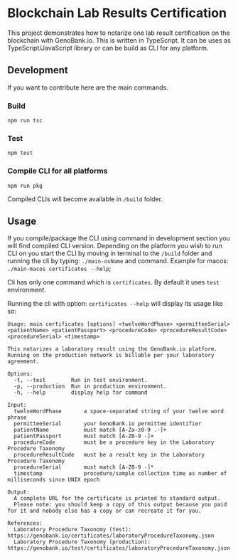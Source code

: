 # Blockchain Lab Results Certification

This project demonstrates how to notarize one lab result certification on the blockchain with GenoBank.io. This is written in TypeScript. It can be uses as TypeScript/JavaScript library or can be build as CLI for any platform.

## Development

If you want to contribute here are the main commands.

### Build

`npm run tsc`

### Test

`npm test`

### Compile CLI for all platforms

`npm run pkg`

Compiled CLIs will become available in `/build` folder.

## Usage

If you compile/package the CLI using command in development section you will find compiled CLI version. Depending on the platform you wish to run CLI on you start the CLI by moving in terminal to the `/build` folder and running the cli by typing: `./main-osName` and command. Example for macos: `./main-macos certificates --help`; 

Cli has only one command which is `certificates`. By default it uses `test` environment.

Running the cli with option: `certificates --help` will display its usage like so:

```
Usage: main certificates [options] <twelveWordPhase> <permitteeSerial> <patientName> <patientPassport> <procedureCode> <procedureResultCode> <procedureSerial> <timestamp>

This notarizes a laboratory result using the GenoBank.io platform. Running on the production network is billable per your laboratory agreement.

Options:
  -t, --test        Run in test environment.
  -p, --production  Run in production environment.
  -h, --help        display help for command

Input:
  twelveWordPhase       a space-separated string of your twelve word phrase
  permitteeSerial       your GenoBank.io permittee identifier
  patientName           must match [A-Za-z0-9 .-]+
  patientPassport       must match [A-Z0-9 -]+
  procedureCode         must be a procedure key in the Laboratory Procedure Taxonomy
  procedureResultCode   must be a result key in the Laboratory Procedure Taxonomy
  procedureSerial       must match [A-Z0-9 -]*
  timestamp             procedure/sample collection time as number of milliseconds since UNIX epoch

Output:
  A complete URL for the certificate is printed to standard output. 
  Please note: you should keep a copy of this output because you paid for it and nobody else has a copy or can recreate it for you.

References:
  Laboratory Procedure Taxonomy (test): https://genobank.io/certificates/laboratoryProcedureTaxonomy.json
  Laboratory Procedure Taxonomy (production): https://genobank.io/test/certificates/laboratoryProcedureTaxonomy.json

```
